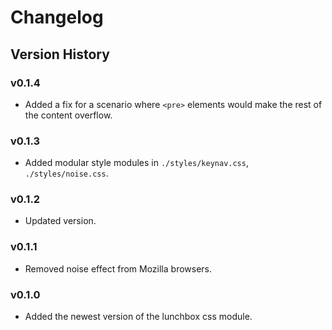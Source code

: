 # Changelog

## Version History

### v0.1.4

- Added a fix for a scenario where `<pre>` elements would make the rest of the
  content overflow.

### v0.1.3

- Added modular style modules in `./styles/keynav.css`, `./styles/noise.css`.

### v0.1.2

- Updated version.

### v0.1.1

- Removed noise effect from Mozilla browsers.

### v0.1.0

- Added the newest version of the lunchbox css module.
